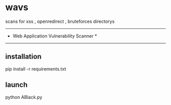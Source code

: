 # wavs
scans for xss , openredirect , bruteforces directorys
*************************************************
*    Web Application Vulnerability Scanner      *
*************************************************

installation 
-----------------------------------------------------------------------------------------------------
pip install -r requirements.txt

launch 
-----------------------------------------------------------------------------------------------------
python ABlack.py

